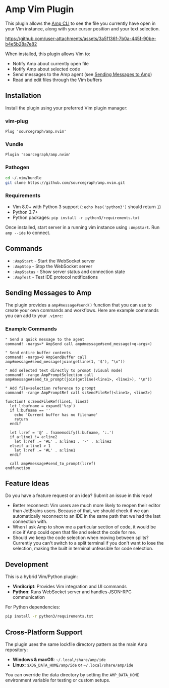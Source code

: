 # Amp Vim Plugin

This plugin allows the [Amp CLI](https://ampcode.com/manual#cli) to see the file you currently have open in your Vim instance, along with your cursor position and your text selection.

https://github.com/user-attachments/assets/3a5f136f-7b0a-445f-90be-b4e5b28a7e82

When installed, this plugin allows Vim to:

- Notify Amp about currently open file
- Notify Amp about selected code
- Send messages to the Amp agent (see [Sending Messages to Amp](#sending-messages-to-amp))
- Read and edit files through the Vim buffers

## Installation

Install the plugin using your preferred Vim plugin manager:

### vim-plug
```vim
Plug 'sourcegraph/amp.nvim'
```

### Vundle
```vim
Plugin 'sourcegraph/amp.nvim'
```

### Pathogen
```bash
cd ~/.vim/bundle
git clone https://github.com/sourcegraph/amp.nvim.git
```

### Requirements
- Vim 8.0+ with Python 3 support (`:echo has('python3')` should return `1`)
- Python 3.7+
- Python packages: `pip install -r python3/requirements.txt`

Once installed, start server in a running vim instance using `:AmpStart`. Run `amp --ide` to connect.

## Commands

- `:AmpStart` - Start the WebSocket server
- `:AmpStop` - Stop the WebSocket server
- `:AmpStatus` - Show server status and connection state
- `:AmpTest` - Test IDE protocol notifications

## Sending Messages to Amp

The plugin provides a `amp#message#send()` function that you can use to create your own commands and workflows. Here are example commands you can add to your `.vimrc`:

### Example Commands

```vim
" Send a quick message to the agent
command! -nargs=* AmpSend call amp#message#send_message(<q-args>)

" Send entire buffer contents
command! -nargs=0 AmpSendBuffer call amp#message#send_message(join(getline(1, '$'), "\n"))

" Add selected text directly to prompt (visual mode)
command! -range AmpPromptSelection call amp#message#send_to_prompt(join(getline(<line1>, <line2>), "\n"))

" Add file+selection reference to prompt
command! -range AmpPromptRef call s:SendFileRef(<line1>, <line2>)

function! s:SendFileRef(line1, line2)
  let l:bufname = expand('%:p')
  if l:bufname == ''
    echo 'Current buffer has no filename'
    return
  endif
  
  let l:ref = '@' . fnamemodify(l:bufname, ':.')
  if a:line1 != a:line2
    let l:ref .= '#L' . a:line1 . '-' . a:line2
  elseif a:line1 > 1
    let l:ref .= '#L' . a:line1
  endif
  
  call amp#message#send_to_prompt(l:ref)
endfunction
```

## Feature Ideas

Do you have a feature request or an idea? Submit an issue in this repo!

- Better reconnect: Vim users are much more likely to reopen their editor than JetBrains users. Because of that, we should check if we can automatically reconnect to an IDE in the same path that we had the last connection with.
- When I ask Amp to show me a particular section of code, it would be nice if Amp could open that file and select the code for me.
- Should we keep the code selection when moving between splits? Currently you can't switch to a split terminal if you don't want to lose the selection, making the built in terminal unfeasible for code selection.

## Development

This is a hybrid Vim/Python plugin:
- **VimScript**: Provides Vim integration and UI commands
- **Python**: Runs WebSocket server and handles JSON-RPC communication

For Python dependencies:
```bash
pip install -r python3/requirements.txt
```

## Cross-Platform Support

The plugin uses the same lockfile directory pattern as the main Amp repository:

- **Windows & macOS**: `~/.local/share/amp/ide`
- **Linux**: `$XDG_DATA_HOME/amp/ide` or `~/.local/share/amp/ide`

You can override the data directory by setting the `AMP_DATA_HOME` environment variable for testing or custom setups.
